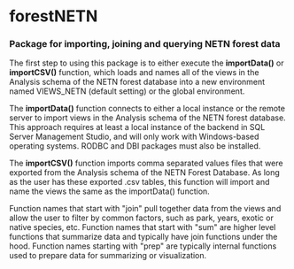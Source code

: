 # forestNETN

<h3>Package for importing, joining and querying NETN forest data</h3>

The first step to using this package is to either execute the <b>importData()</b> or <b>importCSV()</b> function, which loads and names all of the views in the Analysis schema of the NETN forest database into a new environment named VIEWS_NETN (default setting) or the global environment. 

The <b>importData()</b> function connects to either a local instance or the remote server to import views in the Analysis schema of the NETN forest database. This approach requires at least a local instance of the backend in SQL Server Management Studio, and will only work with Windows-based operating systems. RODBC and DBI packages must also be installed. 

The <b>importCSV()</b> function imports comma separated values files that were exported from the Analysis schema of the NETN Forest Database. As long as the user has these exported .csv tables, this function will import and name the views the same as the importData() function. 

Function names that start with "join" pull together data from the views and allow the user to filter by common factors, such as park, years, exotic or native species, etc. Function names that start with "sum" are higher level functions that summarize data and typically have join functions under the hood. Function names starting with "prep" are typically internal functions used to prepare data for summarizing or visualization.
